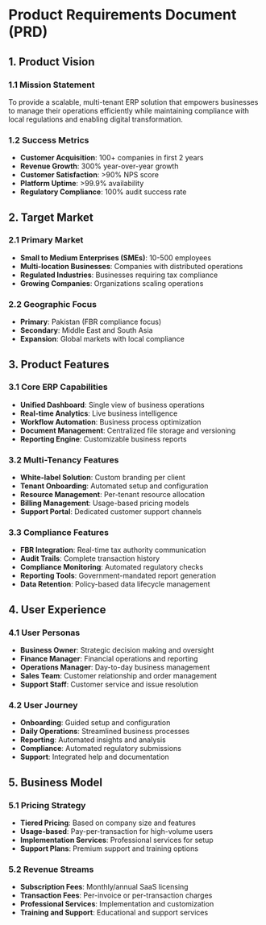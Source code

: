 # Product Requirements Document (PRD)

## 1. Product Vision

### 1.1 Mission Statement
To provide a scalable, multi-tenant ERP solution that empowers businesses to manage their operations efficiently while maintaining compliance with local regulations and enabling digital transformation.

### 1.2 Success Metrics
- **Customer Acquisition**: 100+ companies in first 2 years
- **Revenue Growth**: 300% year-over-year growth
- **Customer Satisfaction**: >90% NPS score
- **Platform Uptime**: >99.9% availability
- **Regulatory Compliance**: 100% audit success rate

## 2. Target Market

### 2.1 Primary Market
- **Small to Medium Enterprises (SMEs)**: 10-500 employees
- **Multi-location Businesses**: Companies with distributed operations
- **Regulated Industries**: Businesses requiring tax compliance
- **Growing Companies**: Organizations scaling operations

### 2.2 Geographic Focus
- **Primary**: Pakistan (FBR compliance focus)
- **Secondary**: Middle East and South Asia
- **Expansion**: Global markets with local compliance

## 3. Product Features

### 3.1 Core ERP Capabilities
- **Unified Dashboard**: Single view of business operations
- **Real-time Analytics**: Live business intelligence
- **Workflow Automation**: Business process optimization
- **Document Management**: Centralized file storage and versioning
- **Reporting Engine**: Customizable business reports

### 3.2 Multi-Tenancy Features
- **White-label Solution**: Custom branding per client
- **Tenant Onboarding**: Automated setup and configuration
- **Resource Management**: Per-tenant resource allocation
- **Billing Management**: Usage-based pricing models
- **Support Portal**: Dedicated customer support channels

### 3.3 Compliance Features
- **FBR Integration**: Real-time tax authority communication
- **Audit Trails**: Complete transaction history
- **Compliance Monitoring**: Automated regulatory checks
- **Reporting Tools**: Government-mandated report generation
- **Data Retention**: Policy-based data lifecycle management

## 4. User Experience

### 4.1 User Personas
- **Business Owner**: Strategic decision making and oversight
- **Finance Manager**: Financial operations and reporting
- **Operations Manager**: Day-to-day business management
- **Sales Team**: Customer relationship and order management
- **Support Staff**: Customer service and issue resolution

### 4.2 User Journey
- **Onboarding**: Guided setup and configuration
- **Daily Operations**: Streamlined business processes
- **Reporting**: Automated insights and analysis
- **Compliance**: Automated regulatory submissions
- **Support**: Integrated help and documentation

## 5. Business Model

### 5.1 Pricing Strategy
- **Tiered Pricing**: Based on company size and features
- **Usage-based**: Pay-per-transaction for high-volume users
- **Implementation Services**: Professional services for setup
- **Support Plans**: Premium support and training options

### 5.2 Revenue Streams
- **Subscription Fees**: Monthly/annual SaaS licensing
- **Transaction Fees**: Per-invoice or per-transaction charges
- **Professional Services**: Implementation and customization
- **Training and Support**: Educational and support services